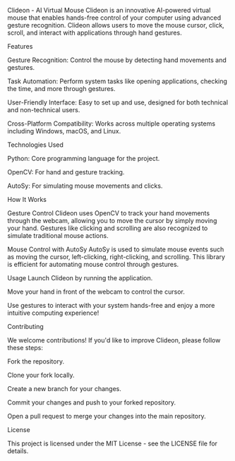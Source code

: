 Clideon - AI Virtual Mouse
Clideon is an innovative AI-powered virtual mouse that enables hands-free control of your computer using advanced gesture recognition. Clideon allows users to move the mouse cursor, click, scroll, and interact with applications through hand gestures.

Features

Gesture Recognition: Control the mouse by detecting hand movements and gestures.

Task Automation: Perform system tasks like opening applications, checking the time, and more through gestures.

User-Friendly Interface: Easy to set up and use, designed for both technical and non-technical users.

Cross-Platform Compatibility: Works across multiple operating systems including Windows, macOS, and Linux.

Technologies Used

Python: Core programming language for the project.

OpenCV: For hand and gesture tracking.

AutoSy: For simulating mouse movements and clicks.

How It Works

Gesture Control
Clideon uses OpenCV to track your hand movements through the webcam, allowing you to move the cursor by simply moving your hand. Gestures like clicking and scrolling are also recognized to simulate traditional mouse actions.

Mouse Control with AutoSy
AutoSy is used to simulate mouse events such as moving the cursor, left-clicking, right-clicking, and scrolling. This library is efficient for automating mouse control through gestures.

Usage
Launch Clideon by running the application.

Move your hand in front of the webcam to control the cursor.

Use gestures to interact with your system hands-free and enjoy a more intuitive computing experience!

Contributing

We welcome contributions! If you'd like to improve Clideon, please follow these steps:

Fork the repository.

Clone your fork locally.

Create a new branch for your changes.

Commit your changes and push to your forked repository.

Open a pull request to merge your changes into the main repository.

License

This project is licensed under the MIT License - see the LICENSE file for details.
